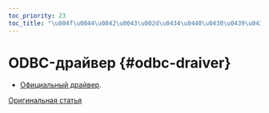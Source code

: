```yaml
---
toc_priority: 23
toc_title: "\u004f\u0044\u0042\u0043\u002d\u0434\u0440\u0430\u0439\u0432\u0435\u0440"
---
```



# ODBC-драйвер {#odbc-draiver}

-   [Официальный драйвер](https://github.com/ClickHouse/clickhouse-odbc).

[Оригинальная статья](https://clickhouse.tech/docs/ru/interfaces/odbc/) <!--hide-->
